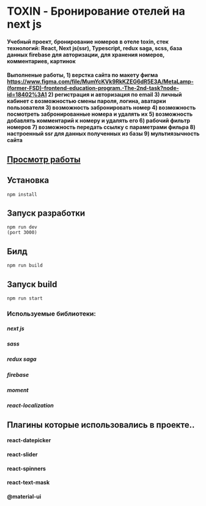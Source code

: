 
# TOXIN - Бронирование отелей на next js

#### Учебный проект, бронирование номеров в отеле toxin, стек технологий: React, Next js(ssr), Typescript, redux saga, scss, база данных firebase для авторизации, для хранения номеров, комментариев, картинок

#### Выполненые работы, 1) верстка сайта по макету фигма https://www.figma.com/file/MumYcKVk9RkKZEG6dR5E3A/MetaLamp-(former-FSD)-frontend-education-program.-The-2nd-task?node-id=18402%3A1 2) регистрация и авторизация по email 3) личный кабинет с возможностью смены пароля, логина, аватарки пользователя 3) возможность забронировать номер 4) возможность посмотреть забронированные номера и удалять их 5) возможность добавлять комментарий к номеру и удалять его 6) рабочий фильтр номеров 7) возможность передать ссылку с параметрами фильра 8) настроенный ssr для данных полученных из базы 9) мультиязычность сайта


## [Просмотр работы](https://next-js-toxin-j6p9cbok8-igorpichnenko.vercel.app/)

## Установка
```
npm install
```
## Запуск разработки
```
npm run dev
(port 3000)
```
## Билд 
```
npm run build
```
## Запуск build
```
npm run start
```

### Используемые библиотеки:

##### next js
##### sass
##### redux saga
##### firebase
##### moment
##### react-localization


## Плагины которые использовались в проекте.. 

#### react-datepicker
#### react-slider
#### react-spinners
#### react-text-mask
#### @material-ui
